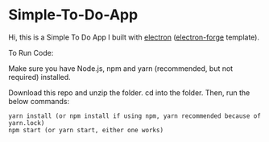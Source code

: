 # Simple-To-Do-App

Hi, this is a Simple To Do App I built with [electron][2] ([electron-forge][1] template). 

To Run Code:

Make sure you have Node.js, npm and yarn (recommended, but not required) installed. 

Download this repo and unzip the folder. cd into the folder. Then, run the below 
commands:

```
yarn install (or npm install if using npm, yarn recommended because of yarn.lock)
npm start (or yarn start, either one works)
```

   [1]: https://github.com/electron-userland/electron-forge
   [2]: https://www.electronjs.org/
